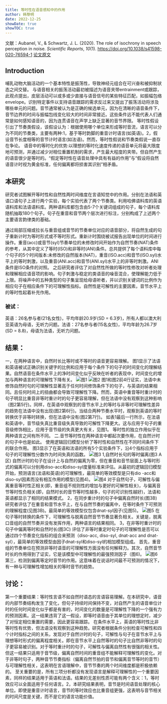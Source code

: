```yaml
---
title: 等时性在语音感知中的作用
author: 韩黎明
date: 2022-12-25
showDate: true
showTOC: true
---
```

文献：Aubanel, V., & Schwartz, J. L. (2020). The role of isochrony in speech perception in noise. _Scientific Reports_, _10_(1). https://doi.org/10.1038/s41598-020-76594-1
[论文原文](../Source_Files/2022-12-25-HLM1.pdf)
## Introduction
哺乳动物大脑活动的一个基本特性是振荡性，导致神经元组合在可兴奋和被抑制状态之间交替。
与语音相关的振荡活动最初被描述为语音夹带entrainment或跟踪，此观点提出，皮层活动可以或多或少直接与语音信号的某些特征匹配，如振幅包络envelope。识别特定事件以支持语音跟踪的需求反过来又提出了振荡活动将涉及哪些单元的问题。音节通常被认为是正确的候选单元，因为在清晰的语音条件下，音节边界的时间与振幅包线变化较大的时间非常接近。这些条件远不能代表人们通常是如何感知语音的，因为连贯语音在声学上缺乏显著的音节界限。
等时性假设引出了节奏类假设，该假设认为：根据使用哪个单位来形成等时音流，语言可以分为不同的节奏类，主要有两种:1，基于等时韵脚的重音计时语言(如英语)。2，假设音节长度相等的音节计时语言(如法语)。然而，等时性假说和节奏类假说一直存在争论。
语音中的等时化的优势:以理想的等时化速度传递的语音单元将最大限度地可预测，并通过减少对相位重置机制的需求，产生最大程度的夹带。但自然产生的语音很少是等时的。“假定等时性在语音处理中具有有益的作用”与“假设将自然语音计时视为黄金标准，任何偏离都将损害其识别”相矛盾。
## 本研究
研究者试图解开等时性和自然性两时间维度在言语知觉中的作用。分别在法语和英语口语句子上进行两个实验，每个实验代表了两个节奏类。利用哈佛语料库的英语语料库和法语语料库。两种语料库都包含由5-7个关键词组成的句子，每个语料库随机抽取180个句子。句子在重音和音节两个层次进行标注，分别构成了上述两个主要语言韵律类的基础。

通过局部压缩或拉长与重音组或音节的节奏单位对应的语音部分，将自然生成的句子重新计时为等时形式或不等时形式。重新计时围绕被试报告出现单位的时间进行操作。重音(acc)或音节(syl)节奏单位的未修改时间开始作为自然节奏(NAT)条件的参考，从其中定义了等时(ISO)和非等时(ANI)条件。总共提供了每个语料库中每个句子的5个时间版本:未修改的自然版本(NAT)，重音(ISO.acc)和音节(ISO.syl)水平上的等时刺激，以及重音(ANI.acc)和音节(ANI.syl)水平上的非等时刺激。ANI条件是ISO条件的对照。
之后研究者评估了对自然性所做的等时性修改对听者处理和理解相应语音项的影响。句子刺激与稳定的类语音的噪音混合，使理解能力低于上限。将噪声中的五种类型的句子集呈现给母语听者，并以识别关键词的比例作为相应句子在相应条件下的可理解性指标。自然性是可解性的主要因素，音节水平上的等时性起着补充作用。
### 被试：
英语：26名参与者(21名女性)，平均年龄20.9岁(SD = 6.3岁)，所有人都以澳大利亚英语为母语，无听力问题。法语：27名参与者(15名女性)，平均年龄为26.7岁(SD = 8.8)，母语为法语，无听力问题。
## 结果：
一，在两种语言中，自然时长比等时或不等时的语音更容易理解。
图1显示了法语和英语被试正确识别关键字的比例和应用于每个条件下的句子的时间变化的理解结果。自然语音在条件水平上的净时间变化似乎反映在听者的表现中，时间变化的增加与两种语言的可理解性下降有关。
![图1](../Supporting_Information/2022-12-25-HLM1-Fig1.png)
![图2](../Supporting_Information/2022-12-25-HLM1-Fig2.png)
图1和图2前4行证实，法语中未修饰自然时句的可理解性显著高于任何时间修饰条件下的句子，与英语的结果相同。且任何时间上的扭曲都会导致可理解性下降。然而，英语中重音等时重计时的句子明显比重音非等时重计时的句子更容易理解，但在法语中没有观察到这种影响（图2第5行)。同样，在英语中观察到的音节水平上的等时与非等时可理解性差异的趋势在法语中没有出现(图2第6行)。当结合两种节奏水平时，观察到英语的等时转换优于非等时转换，但在法语中没有(图2第7行)。
如表1最后一行所示，在法语和英语中，音节级失真比重音级失真导致的可解性下降更大。这与应用于句子的重音级修饰相比，应用于音节级的失真更大有关，见图1。
等时性的独立作用似乎在两种语言之间有所不同。
二.音节等时性在两种语言中都起次要作用，在自然计时的句子中也是如此。
使用逻辑回归模型分析了等时性和自然性在不同时间条件下的联合作用。
图3显示了在英语和法语的所有5个实验条件下，沿4个指标应用于句子的可理解性分数作为时间失真的函数。
![图3](../Supporting_Information/2022-12-25-HLM1-Fig3.png)
1,自然时长句的等时偏离(图3 A区)
自然计时的句子在设计上与自然的偏离为零，但在重音和音节层面上与等时形式的偏离可以分别用diso-acc和diso-syl度量标准来评估。从最初的逻辑回归模型开始，预测语言(法语和英语)的可理解性，最简单的等效模型是只有dio -acc和diso-syl因素而没有相互作用的模型(见图4)。
![图4](../Supporting_Information/2022-12-25-HLM1-Fig4.png)
对于自然句子，可解性与偏离重音等时性正相关(即，重音组不规则性的增加与更好的可解性相关)，与偏离音节等时性负相关(即，自然时长的音节等时性越多，句子的可识别性越好)，法语和英语都显示了相同的结果模式。
2，在同步重计时的句子中偏离自然时长(图3B)
研究者评估了在重音和音节水平上，在与自然节奏的偏离中，在等时条件下可预测的理解程度(见图3B)。最简单的等效模型仅包含dnat-syl因子(见图5)。
![图5](../Supporting_Information/2022-12-25-HLM1-Fig5.png)
在句子等时转换的条件下，可理解性与脱离自然音节节奏显著负相关。关键是，脱离口音组的自然节奏并没有发挥作用，两种语言的结果相同。
3，在非等时重计时的句子中偏离等时和自然时长(图3C)
评估了非等时重定时句子的可理解性是否可以通过四个节奏变化指标的组合来预测（diso-acc, diso-syl, dnat-acc and dnat-syl），最简单的等效模型由因子dnat-syl和diso-syl的相加模型组成。
首先，重音组的节奏单位在预测非等时语音的可理解性方面没有任何解释力。其次，自然音节时长的作用得到了证实，它是该模型中可理解性的最强预测因子（图6)。
![图6](../Supporting_Information/2022-12-25-HLM1-Fig6.png)
第三，检测到偏离等定时音节的作用。这意味着在说话时间最不可预测的情况下，有一种与可理解性增加相关的等时音节的趋势。
## 讨论：
第一个重要结果：等时性言语不如自然时语态的言语容易理解。在本研究中，语音的内部节奏结构发生了变化，但句子持续时间保持不变，对自然产生的语音单位计时的任何时间变化似乎都是有害的，时间变化的数量是可理解性下降的一个强有力的预测因素。这一结果违背了这一假设，即等时语音由于其单位的理想定时，减少了对恒定相位重置的需要，因此更容易跟踪。
在条件水平上，英语的等时性比非等时性有优势，但法语没有观察到这种趋势。研究者根据条件分别检查可解性和四个计时指标之间的关系，发现对于自然计时的句子，可解性与句子在音节水平上与理想等时形式的偏离程度相关。即在音节水平上自然等时的句子比自然非等时的句子更容易被识别。对于等时重计时的句子，可解性与偏离自然性有很强的相关性。但这一结果只适用于音节级，偏离自然时间的重音组不能解释可理解性的变化。对于非等时句子，两种音节节奏指标（偏离自然节拍的音节和偏离音节等时的音节）与可理解性相关，这表明在言语理解中，音节节奏的两个时间维度都是积极依赖的。
至关重要的是，所有三项分析都没有发现语言是解释可理解性的一个重要因素，同样的结果适用于英语和法语。结果的无差别性质可能有两个含义：1，等时效应可以全面适用于任何语言。2，本研究结果表明，音节是时间语音处理的核心单位。即使是重音计时语言，音节的等时效应也比重音组更强，这表明与音节相关的时间尺度是关键，而不是它的语言功能价值。
